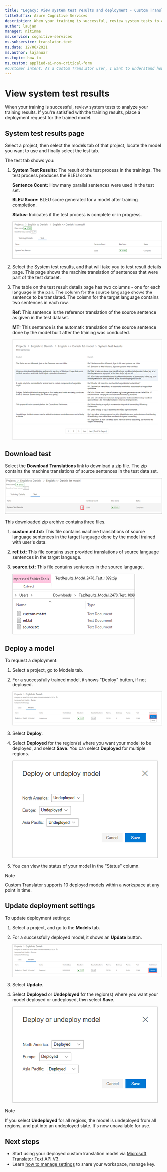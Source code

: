 ```yaml
---
title: "Legacy: View system test results and deployment - Custom Translator"
titleSuffix: Azure Cognitive Services
description: When your training is successful, review system tests to analyze your training results. If you're satisfied with the training results, place a deployment request for the trained model.
author: laujan
manager: nitinme
ms.service: cognitive-services
ms.subservice: translator-text
ms.date: 12/06/2021
ms.author: lajanuar
ms.topic: how-to
ms.custom: applied-ai-non-critical-form
#Customer intent: As a Custom Translator user, I want to understand how to view system test results, so that I can review test results and analyze my training.
---
```


# View system test results

When your training is successful, review system tests to analyze your training results. If you're satisfied with the training results, place a deployment request for the trained model.

## System test results page

Select a project, then select the models tab of that project, locate the model you want to use and finally select the test tab.

The test tab shows you:

1.  **System Test Results:** The result of the test process in the trainings. The test process produces the BLEU score.

    **Sentence Count:** How many parallel sentences were used in the test set.

     **BLEU Score:** BLEU score generated for a model after training completion.

    **Status:** Indicates if the test process is complete or in progress.

    ![System test results](media/how-to/how-to-system-test-results.png)

2.  Select the System test results, and that will take you to test result details page. This page shows the machine translation of sentences that were part of the test dataset.

3.  The table on the test result details page has two columns - one for each
    language in the pair. The column for the source language shows the sentence
    to be translated. The column for the target language contains two sentences
    in each row.

    **Ref:** This sentence is the reference translation of the source sentence as given in the test dataset.

    **MT:** This sentence is the automatic translation of the source sentence done by the model built after the training was conducted.

    ![System test results compare](media/how-to/how-to-system-test-results-2.png)

## Download test

Select the **Download Translations** link to download a zip file. The zip contains the
machine translations of source sentences in the test data set.

![Download test](media/how-to/how-to-system-test-download.png)

This downloaded zip archive contains three files.

1. **custom.mt.txt:** This file contains machine translations of source language sentences in
    the target language done by the model trained with user's data.

1. **ref.txt:** This file contains user provided translations of source language sentences in
    the target language.

1. **source.txt:** This file contains sentences in the source language.

    ![Downloaded system test results](media/how-to/how-to-download-system-test.png)

## Deploy a model

To request a deployment:

1. Select a project, go to Models tab.

1. For a successfully trained model, it shows "Deploy" button, if not deployed.

    ![Screenshot that highlights the Deploy button for deploying a model.](media/how-to/how-to-deploy-model.png)

1. Select **Deploy**.
1. Select **Deployed** for the region(s) where you want your model to be deployed, and select **Save**. You can select **Deployed** for multiple regions.

    ![Screenshot that shows where you can deploy or undeploy a model.](media/how-to/how-to-deploy-model-regions.png)

1. You can view the status of your model in the "Status" column.

>[!Note]
>Custom Translator supports 10 deployed models within a workspace at any point in time.

## Update deployment settings

To update deployment settings:

1. Select a project, and go to the **Models** tab.

1. For a successfully deployed model, it shows an **Update** button.

    ![Screenshot that highlights the Update button for updating deployment settings.](media/how-to/how-to-update-undeploy-model.png)

1. Select **Update**.

1. Select **Deployed** or **Undeployed** for the region(s) where you want your model deployed or undeployed, then select **Save**.

    ![Deploy model](media/how-to/how-to-undeploy-model.png)

>[!Note]
>If you select **Undeployed** for all regions, the model is undeployed from all regions, and put into an undeployed state. It's now unavailable for use.

## Next steps

- Start using your deployed custom translation model via [Microsoft Translator Text API V3](../reference/v3-0-translate.md?tabs=curl).
- Learn [how to manage settings](how-to-manage-settings.md) to share your workspace, manage key.
